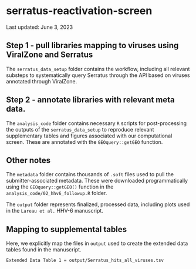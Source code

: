 # serratus-reactivation-screen

Last updated: June 3, 2023

## Step 1 - pull libraries mapping to viruses using ViralZone and Serratus

The `serratus_data_setup` folder contains the workflow, including all relevant substeps to systematically query Serratus through the API based on viruses annotated through ViralZone.

## Step 2 - annotate libraries with relevant meta data. 

The `analysis_code` folder contains necessary `R` scripts for post-processing the outputs of the `serratus_data_setup` to reproduce relevant supplementary tables
and figures associated with our computational screen. These are annotated with the `GEOquery::getGEO` function. 

## Other notes

The `metadata` folder contains thousands of `.soft` files used to pull the submitter-associated metadata. 
These were downloaded programmatically using the `GEOquery::getGEO()` function in the `analysis_code/02_hhv6_followup.R` folder. 

The `output` folder represents finalized, processed data, including plots used in the `Lareau et al.` HHV-6 manuscript.

## Mapping to supplemental tables

Here, we explicitly map the files in `output` used to create the extended data tables found in the manuscript. 

```
Extended Data Table 1 = output/Serratus_hits_all_viruses.tsv

```

<br>
